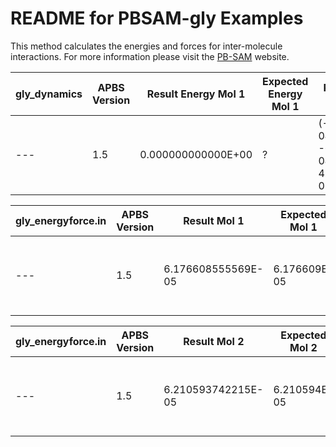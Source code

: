 README for PBSAM-gly Examples
=============================

This method calculates the energies and forces for inter-molecule interactions. For more information please visit the [PB-SAM](http://www.poissonboltzmann.org/external_contributions/extern-pbsam) website.

**gly_dynamics**|**APBS Version**|**Result Energy Mol 1**|**Expected Energy Mol 1**|**Result Force Mol 1**|**Expected Force Mol 1**
---|---|---|---|---|---
---|1.5|0.000000000000E+00|?|(-6.416699E-04, -6.148095E-04, 4.485863E-05)|?

**gly_energyforce.in**|**APBS Version**|**Result Mol 1**|**Expected Mol 1**|**Result Force Mol 1**|**Expected Force Mol 1**
---|---|---|---|---|---
---|1.5|6.176608555569E-05|6.176609E-05|(-5.376354E-04, -4.238467E-04, -2.339671E-04)|(-5.376354E-04, -4.238467E-04, -2.339671E-04)

**gly_energyforce.in**|**APBS Version**|**Result Mol 2**|**Expected Mol 2**|**Result Force Mol 2**|**Expected Force Mol 2**
---|---|---|---|---|---
---|1.5|6.210593742215E-05|6.210594E-05|(5.351512E-04, 4.459663E-04, 2.411459E-04)|(5.351512E-04, 4.459663E-04, 2.411459E-04)